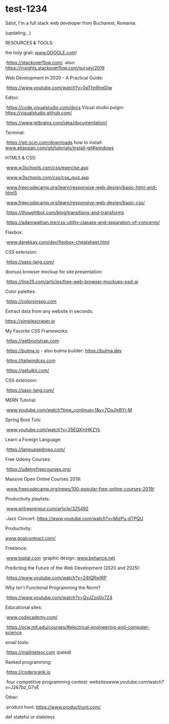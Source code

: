 # test-1234
Salut, I'm a full stack web developer from Bucharest, Romania.

(updating...)

RESOURCES & TOOLS:

 the holy grail: www.GOOGLE.com!
 
 ·https://stackoverflow.com/
 ·also: https://insights.stackoverflow.com/survey/2019
 
 Web Development In 2020 - A Practical Guide:
 
 ·https://www.youtube.com/watch?v=0pThnRneDjw
 
 Editor: 
 
 ·https://code.visualstudio.com/docs  Visual studio pulgin: https://visualstudio.github.com/
 
 ·https://www.jetbrains.com/idea/documentation/
 
 Terminal: 
 
 ·https://git-scm.com/downloads
 how to install: www.atlassian.com/git/tutorials/install-git#windows

 HTML5 & CSS:

 ·www.w3schools.com/css/exercise.asp
 
 ·www.w3schools.com/css/css_quiz.asp
 
 ·www.freecodecamp.org/learn/responsive-web-design/basic-html-and-html5
 
 ·www.freecodecamp.org/learn/responsive-web-design/basic-css/
 
 ·https://thoughtbot.com/blog/transitions-and-transforms
 
 ·https://adamwathan.me/css-utility-classes-and-separation-of-concerns/
 
 Flexbox:
 
 ·www.darekkay.com/dev/flexbox-cheatsheet.html
 
 CSS extension:
 
 ·https://sass-lang.com/
 
 (bonus) browser mockup for site presentation:
 
 ·https://line25.com/articles/free-web-browser-mockups-psd-ai
 
 Color palettes: 
 
 ·https://colorsinspo.com
 
 Extract data from any website in seconds:
 
 https://simplescraper.io
 
 My Favorite CSS Frameworks:
 
 ·https://getbootstrap.com
 
 ·https://bulma.io - also bulma builder: https://bulma.dev
 
 ·https://tailwindcss.com
 
 ·https://getuikit.com/
 
 CSS extension:
 
 ·https://sass-lang.com/
 
 MERN Tutorial:
 
 ·www.youtube.com/watch?time_continue=1&v=7CqJlxBYj-M
 
 Spring Boot Tuts:
 
 ·www.youtube.com/watch?v=35EQXmHKZYs
 
 Learn a Foreign Language:
 
 ·https://languagedrops.com/
 
 Free Udemy Courses:
 
 ·https://udemyfreecourses.org/
 
 Massive Open Online Courses 2019:
  
 ·www.freecodecamp.org/news/100-popular-free-online-courses-2019/
 
 Productivity playlists:
 
 ·www.entrepreneur.com/article/325492
 
 ·Jazz Concert: https://www.youtube.com/watch?v=MizPu-dTPQU
 
 Productivity:
 
 www.goalcontract.com/
 
 Freelance:
 
 ·www.toptal.com
 ·graphic design: www.behance.net
 
 Predicting the Future of the Web Development (2020 and 2025):
 
 ·https://www.youtube.com/watch?v=24tQRwIRP
 
 Why Isn't Functional Programming the Norm?
 
 ·https://www.youtube.com/watch?v=QyJZzq0v7Z4
 
 Educational sites:
 
·www.codecademy.com/

·https://ocw.mit.edu/courses/#electrical-engineering-and-computer-science

email tools:

·https://mailmeteor.com (paied)

Ranked programming:

·https://codersrank.io 

·four competitive programming contest: websiteswww.youtube.com/watch?v=J267bz_G7xE 

Other: 

·product hunt: https://www.producthunt.com/

def
stateful or stateless
